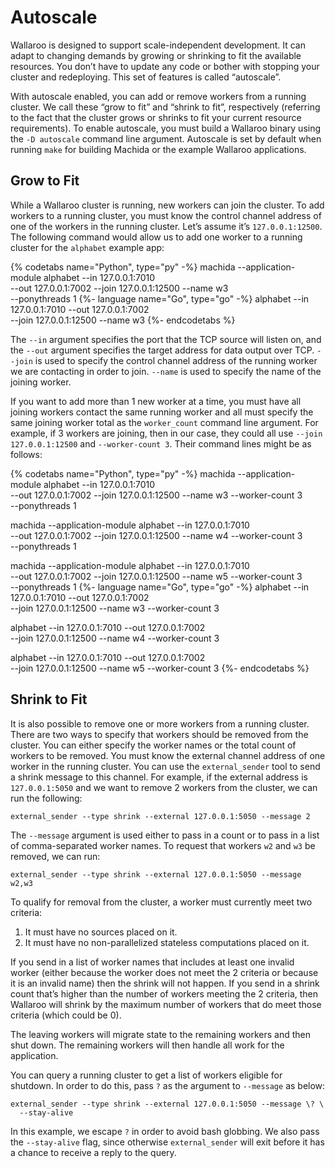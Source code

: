 # Autoscale

Wallaroo is designed to support scale-independent development. It can adapt to changing demands by growing or shrinking to fit the available resources. You don’t have to update any code or bother with stopping your cluster and redeploying. This set of features is called “autoscale”.

With autoscale enabled, you can add or remove workers from a running cluster. We call these “grow to fit” and “shrink to fit”, respectively (referring to the fact that the cluster grows or shrinks to fit your current resource requirements). To enable autoscale, you must build a Wallaroo binary using the `-D autoscale` command line argument. Autoscale is set by default when running `make` for building Machida or the example Wallaroo applications.

## Grow to Fit   

While a Wallaroo cluster is running, new workers can join the cluster.  To add workers to a running cluster, you must know the control channel address of one of the workers in the running cluster.  Let’s assume it’s `127.0.0.1:12500`.  The following command would allow us to add one worker to a running cluster for the `alphabet` example app:

{% codetabs name="Python", type="py" -%}
machida --application-module alphabet --in 127.0.0.1:7010 \
  --out 127.0.0.1:7002 --join 127.0.0.1:12500 --name w3 \
  --ponythreads 1
{%- language name="Go", type="go" -%}
alphabet --in 127.0.0.1:7010 --out 127.0.0.1:7002 \
  --join 127.0.0.1:12500 --name w3
{%- endcodetabs %}

The `--in` argument specifies the port that the TCP source will listen on, and the `--out` argument specifies the target address for data output over TCP. `--join` is used to specify the control channel address of the running worker we are contacting in order to join.  `--name` is used to specify the name of the joining worker.

If you want to add more than 1 new worker at a time, you must have all joining workers contact the same running worker and all must specify the same joining worker total as the `worker_count` command line argument.  For example, if 3 workers are joining, then in our case, they could all use `--join 127.0.0.1:12500` and `--worker-count 3`.  Their command lines might be as follows:

{% codetabs name="Python", type="py" -%}
machida --application-module alphabet --in 127.0.0.1:7010 \
  --out 127.0.0.1:7002 --join 127.0.0.1:12500 --name w3 --worker-count 3 \
  --ponythreads 1

machida --application-module alphabet --in 127.0.0.1:7010 \
  --out 127.0.0.1:7002 --join 127.0.0.1:12500 --name w4 --worker-count 3 \
  --ponythreads 1

machida --application-module alphabet --in 127.0.0.1:7010 \
  --out 127.0.0.1:7002 --join 127.0.0.1:12500 --name w5 --worker-count 3 \
  --ponythreads 1
{%- language name="Go", type="go" -%}
alphabet --in 127.0.0.1:7010 --out 127.0.0.1:7002 \
  --join 127.0.0.1:12500 --name w3 --worker-count 3

alphabet --in 127.0.0.1:7010 --out 127.0.0.1:7002 \
  --join 127.0.0.1:12500 --name w4 --worker-count 3

alphabet --in 127.0.0.1:7010 --out 127.0.0.1:7002 \
  --join 127.0.0.1:12500 --name w5 --worker-count 3
{%- endcodetabs %}

## Shrink to Fit

It is also possible to remove one or more workers from a running cluster. 
There are two ways to specify that workers should be removed from the cluster.  You can either specify the worker names or the total count of workers to be removed.  You must know the external channel address of one worker in the running cluster.  You can use the `external_sender` tool to send a shrink message to this channel. For example, if the external address is `127.0.0.1:5050` and we want to remove 2 workers from the cluster, we can run the following:

```
external_sender --type shrink --external 127.0.0.1:5050 --message 2
```

The `--message` argument is used either to pass in a count or to pass in a list of comma-separated worker names.  To request that workers `w2` and `w3` be removed, we can run:

```
external_sender --type shrink --external 127.0.0.1:5050 --message w2,w3
```

To qualify for removal from the cluster, a worker must currently meet two criteria:

1. It must have no sources placed on it.
2. It must have no non-parallelized stateless computations placed on it.

If you send in a list of worker names that includes at least one invalid worker (either because the worker does not meet the 2 criteria or because it is an invalid name) then the shrink will not happen. If you send in a shrink count that’s higher than the number of workers meeting the 2 criteria, then Wallaroo will shrink by the maximum number of workers that do meet those criteria (which could be 0).

The leaving workers will migrate state to the remaining workers and then shut down. The remaining workers will then handle all work for the application.

You can query a running cluster to get a list of workers eligible for shutdown. In order to do this, pass `?` as the argument to `--message` as below:

```
external_sender --type shrink --external 127.0.0.1:5050 --message \? \
  --stay-alive
```

In this example, we escape `?` in order to avoid bash globbing. We also pass the `--stay-alive` flag, since otherwise `external_sender` will exit before it has a chance to receive a reply to the query.
